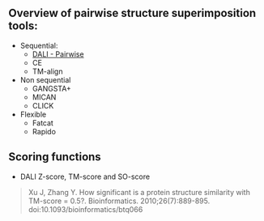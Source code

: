 ## Overview of pairwise structure superimposition tools:
- Sequential: 
  - [DALI - Pairwise](http://ekhidna2.biocenter.helsinki.fi/dali/)
  - CE
  - TM-align
- Non sequential
  - GANGSTA+
  - MICAN
  - CLICK
- Flexible
  - Fatcat
  - Rapido

## Scoring functions
- DALI Z-score, TM-score and SO-score

> Xu J, Zhang Y. How significant is a protein structure similarity with TM-score = 0.5?. Bioinformatics. 2010;26(7):889-895. doi:10.1093/bioinformatics/btq066
